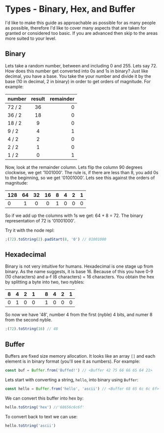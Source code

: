 # Types - Binary, Hex, and Buffer

I'd like to make this guide as approachable as possible for as many people as possible, therefore I'd like to cover many aspects that are taken for granted or considered too basic. If you are advanced then skip to the areas more suited to your level.

## Binary

Lets take a random number, between and including 0 and 255. Lets say 72. How does this number get converted into 0s and 1s in binary? Just like decimal, you have a base. You take the your number and divide it by the base (10 in decimal, 2 in binary) in order to get orders of magnitude. For example:

| number | result | remainder |
| ------ | :----: | --------: |
| 72 / 2 |   36   |         0 |
| 36 / 2 |   18   |         0 |
| 18 / 2 |   9    |         0 |
| 9 / 2  |   4    |         1 |
| 4 / 2  |   2    |         0 |
| 2 / 2  |   1    |         0 |
| 1 / 2  |   0    |         1 |

Now, look at the remainder column. Lets flip the column 90 degrees clockwise, we get '1001000'. The rule is, if there are less than 8, you add 0s to the beginning, so we get '01001000'. Lets see this against the orders of magnitude:

| 128 | 64  | 32  | 16  |  8  |  4  |  2  |   1 |
| --- | :-: | :-: | :-: | :-: | :-: | :-: | --: |
| 0   |  1  |  0  |  0  |  1  |  0  |  0  |   0 |

So if we add up the columns with 1s we get: 64 + 8 = 72. The binary representation of 72 is '01001000'.

Try it with the node repl:

```js
;(72).toString(2).padStart(8, '0') // 01001000
```

## Hexadecimal

Binary is not very intuitive for humans. Hexadecimal is one stage up from binary. As the name suggests, it is base 16. Because of this you have 0-9 (10 characters) and a-f (6 characters) = 16 characters. You obtain the hex by splitting a byte into two, two nybles:

| 8   |  4  |  2  |  1  |     |  8  |  4  |  2  |   1 |
| --- | :-: | :-: | :-: | :-: | :-: | :-: | :-: | --: |
| 0   |  1  |  0  |  0  |     |  1  |  0  |  0  |   0 |

So now we have '48', number 4 from the first (nyble) 4 bits, and numer 8 from the second nyble.

```js
;(72).toString(16) // 48
```

## Buffer

Buffers are fixed size memory allocation. It looks like an array `[]` and each element is in binary format (you'll see it as numbers). For example:

```js
const buf = Buffer.from('Buffed!') // <Buffer 42 75 66 66 65 64 21>
```

Lets start with converting a string, `hello`, into binary using `Buffer`:

```js
const hello = Buffer.from('hello', 'ascii') // <Buffer 68 65 6c 6c 6f>
```

We can convert this buffer into hex by:

```js
hello.toString('hex') //'68656c6c6f'
```

To convert back to text we can use:

```js
hello.toString('ascii')
```
